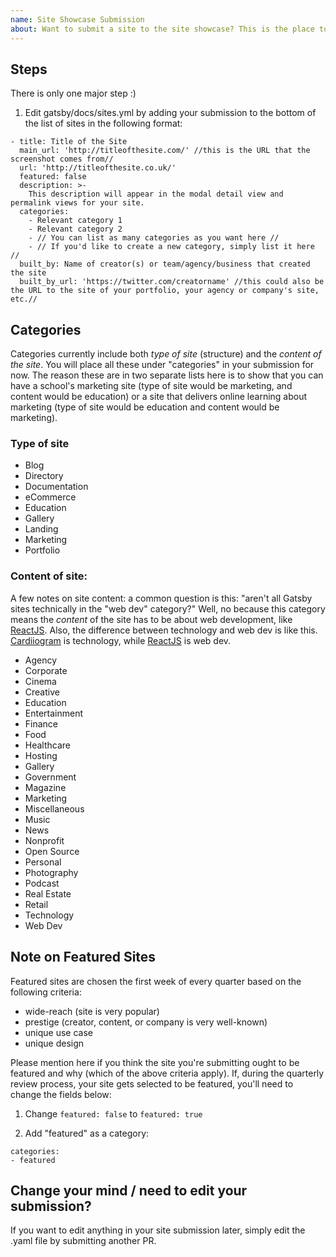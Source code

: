 ```yaml
---
name: Site Showcase Submission
about: Want to submit a site to the site showcase? This is the place to submit it.
---
```


<!--
  To add your site to the showcase, please follow the suggested format below.

  Before submitting a site to the site showcase, please make sure no on else has already submitted it by searching existing PRs (if there is a chance that someone else could have submitted it): https://github.com/gatsbyjs/gatsby/pulls
-->

## Steps

There is only one major step :)

1. Edit gatsby/docs/sites.yml by adding your submission to the bottom of the list of sites in the following format:

```shell
- title: Title of the Site
  main_url: 'http://titleofthesite.com/' //this is the URL that the screenshot comes from//
  url: 'http://titleofthesite.co.uk/'
  featured: false
  description: >-
    This description will appear in the modal detail view and permalink views for your site.
  categories:
    - Relevant category 1
    - Relevant category 2
    - // You can list as many categories as you want here //
    - // If you'd like to create a new category, simply list it here //
  built_by: Name of creator(s) or team/agency/business that created the site
  built_by_url: 'https://twitter.com/creatorname' //this could also be the URL to the site of your portfolio, your agency or company's site, etc.//
```

## Categories

Categories currently include both *type of site* (structure) and the *content of the site*. You will place all these under "categories" in your submission for now. The reason these are in two separate lists here is to show that you can have a school's marketing site (type of site would be marketing, and content would be education) or a site that delivers online learning about marketing (type of site would be education and content would be marketing).

### Type of site
- Blog
- Directory
- Documentation
- eCommerce
- Education
- Gallery
- Landing
- Marketing
- Portfolio

### Content of site:
A few notes on site content: a common question is this: "aren't all Gatsby sites technically in the "web dev" category?" Well, no because this category means the _content_ of the site has to be about web development, like [ReactJS](https://reactjs.org/). Also, the difference between technology and web dev is like this. [Cardiiogram](https://cardiogr.am/) is technology, while [ReactJS](https://reactjs.org/) is web dev.
- Agency
- Corporate
- Cinema
- Creative
- Education
- Entertainment
- Finance
- Food
- Healthcare
- Hosting
- Gallery
- Government
- Magazine
- Marketing
- Miscellaneous
- Music
- News
- Nonprofit
- Open Source
- Personal
- Photography
- Podcast
- Real Estate
- Retail
- Technology
- Web Dev

## Note on Featured Sites

Featured sites are chosen the first week of every quarter based on the following criteria:
* wide-reach (site is very popular)
* prestige (creator, content, or company is very well-known)
* unique use case
* unique design

Please mention here if you think the site you're submitting ought to be featured and why (which of the above criteria apply). If, during the quarterly review process, your site gets selected to be featured, you'll need to change the fields below:

1. Change `featured: false` to `featured: true`

2. Add "featured" as a category:

```shell
categories:
- featured
```

## Change your mind / need to edit your submission?

If you want to edit anything in your site submission later, simply edit the .yaml file by submitting another PR.
